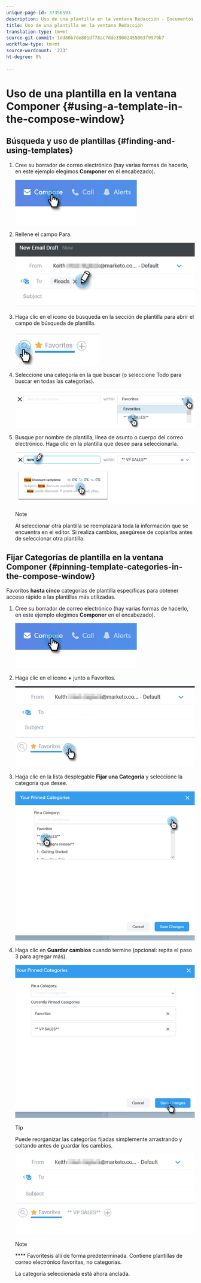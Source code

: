 ```yaml
---
unique-page-id: 37356593
description: Uso de una plantilla en la ventana Redacción - Documentos de marketing - Documentación del producto
title: Uso de una plantilla en la ventana Redacción
translation-type: tm+mt
source-git-commit: 1dd80b7de801df78ac7dde39002455063f9979b7
workflow-type: tm+mt
source-wordcount: '233'
ht-degree: 0%

---
```



# Uso de una plantilla en la ventana Componer {#using-a-template-in-the-compose-window}

## Búsqueda y uso de plantillas {#finding-and-using-templates}

1. Cree su borrador de correo electrónico (hay varias formas de hacerlo, en este ejemplo elegimos **Componer** en el encabezado).

   ![](assets/one-6.png)

1. Rellene el campo Para.

   ![](assets/searching-two.png)

1. Haga clic en el icono de búsqueda en la sección de plantilla para abrir el campo de búsqueda de plantilla.

   ![](assets/searching-three.png)

1. Seleccione una categoría en la que buscar (o seleccione Todo para buscar en todas las categorías).

   ![](assets/searching-four.png)

1. Busque por nombre de plantilla, línea de asunto o cuerpo del correo electrónico. Haga clic en la plantilla que desee para seleccionarla.

   ![](assets/searching-five.png)

   >[!NOTE]
   >
   >Al seleccionar otra plantilla se reemplazará toda la información que se encuentra en el editor. Si realiza cambios, asegúrese de copiarlos antes de seleccionar otra plantilla.

## Fijar Categorías de plantilla en la ventana Componer {#pinning-template-categories-in-the-compose-window}

Favoritos **hasta cinco** categorías de plantilla específicas para obtener acceso rápido a las plantillas más utilizadas.

1. Cree su borrador de correo electrónico (hay varias formas de hacerlo, en este ejemplo elegimos **Componer** en el encabezado).

   ![](assets/one-6.png)

1. Haga clic en el icono **+** junto a Favoritos.

   ![](assets/pinning-two.png)

1. Haga clic en la lista desplegable **Fijar una Categoría** y seleccione la categoría que desee.

   ![](assets/pinning-three.png)

1. Haga clic en **Guardar cambios** cuando termine (opcional: repita el paso 3 para agregar más).

   ![](assets/pinning-four.png)

   >[!TIP]
   >
   >Puede reorganizar las categorías fijadas simplemente arrastrando y soltando antes de guardar los cambios.

   ![](assets/pinning-five.png)

   >[!NOTE]
   >
   >**** Favoritesis allí de forma predeterminada. Contiene plantillas de correo electrónico favoritas, no categorías.

   La categoría seleccionada está ahora anclada.
